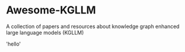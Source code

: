 # Awesome-KGLLM
A collection of papers and resources about knowledge graph enhanced large language models (KGLLM)

'hello'
